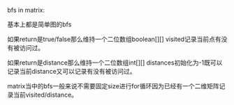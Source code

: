 bfs in matrix:

基本上都是简单图的bfs

如果return是true/false那么维持一个二位数组boolean[][] visited记录当前点有没有被访问过。

如果return是distance那么维持一个二位数组int[][] distances初始化为-1既可以记录当前distance又可以记录有没有被访问过。

matrix当中的bfs一般来说不需要固定size进行for循环因为已经有一个二维矩阵记录当前visited/distance。
